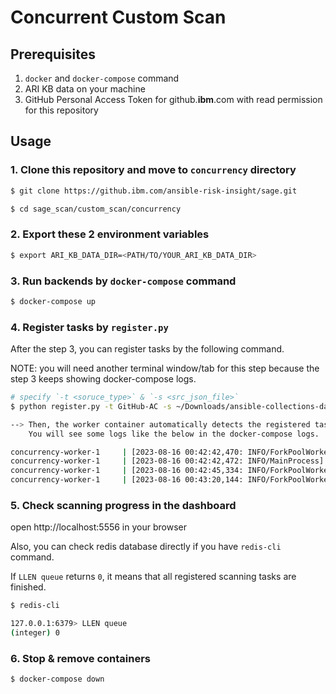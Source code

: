 # Concurrent Custom Scan

## Prerequisites

1. `docker` and `docker-compose` command
2. ARI KB data on your machine
3. GitHub Personal Access Token for github.**ibm**.com with read permission for this repository

## Usage

### 1. Clone this repository and move to `concurrency` directory

```bash
$ git clone https://github.ibm.com/ansible-risk-insight/sage.git

$ cd sage_scan/custom_scan/concurrency
```

### 2. Export these 2 environment variables

```bash
$ export ARI_KB_DATA_DIR=<PATH/TO/YOUR_ARI_KB_DATA_DIR>
```

### 3. Run backends by `docker-compose` command

```bash
$ docker-compose up
```

### 4. Register tasks by `register.py`

After the step 3, you can register tasks by the following command.

NOTE: you will need another terminal window/tab for this step because the step 3 keeps showing docker-compose logs.

```bash
# specify `-t <soruce_type>` & `-s <src_json_file>`
$ python register.py -t GitHub-AC -s ~/Downloads/ansible-collections-dataset.json

--> Then, the worker container automatically detects the registered tasks and starts scanning.
    You will see some logs like the below in the docker-compose logs.

concurrency-worker-1     | [2023-08-16 00:42:42,470: INFO/ForkPoolWorker-3] Running data pipeline
concurrency-worker-1     | [2023-08-16 00:42:42,472: INFO/MainProcess] Task tasks.scan[a032d28f-d93b-4b2e-ae5d-cb6b7d37929f] received
concurrency-worker-1     | [2023-08-16 00:42:45,334: INFO/ForkPoolWorker-3] Start scanning for 1 projects (total 472 files)
concurrency-worker-1     | [2023-08-16 00:43:20,144: INFO/ForkPoolWorker-3] Done
```

### 5. Check scanning progress in the dashboard

open http://localhost:5556 in your browser


Also, you can check redis database directly if you have `redis-cli` command.

If `LLEN queue` returns `0`, it means that all registered scanning tasks are finished.

```bash
$ redis-cli

127.0.0.1:6379> LLEN queue
(integer) 0
```


### 6. Stop & remove containers

```bash
$ docker-compose down
```

